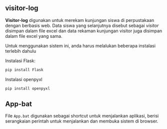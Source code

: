 ﻿<h2>visitor-log</h2>

<strong>Visitor-log</strong> digunakan untuk merekam kunjungan siswa di perpustakaan dengan berbasis web. Data siswa yang selanjutnya disebut sebagai <em>visitor</em> disimpan dalam file excel dan data rekaman kunjungan visitor juga disimpan dalam file excel yang sama.

Untuk menggunakan sistem ini, anda harus melalukan beberapa instalasi terlebih dahulu

Instalasi Flask:
```bash
pip install Flask
```

Instalasi openpyxl
```bash
pip install openpyxl
```

<h2>App-bat</h2>

File ```App.bat``` digunakan sebagai shortcut untuk menjalankan aplikasi, berisi serangkaian perintah untuk menjalankan dan membuka sistem di browser.
